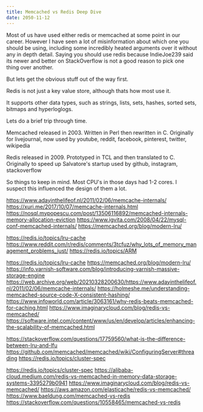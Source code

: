 ```yaml
---
title: Memcached vs Redis Deep Dive
date: 2050-11-12
---
```


Most of us have used either redis or memcached at some point in our career. However I have seen a lot of misinformation about which one you should be using, including some incredibly heated arguments over it without any in depth detail. Saying you should use redis because IndieJoe239 said its newer and better on StackOverflow is not a good reason to pick one thing over another.

But lets get the obvious stuff out of the way first.

Redis is not just a key value store, although thats how most use it.

It supports other data types, such as strings, lists, sets, hashes, sorted sets, bitmaps and hyperloglogs.




Lets do a brief trip through time.

Memcached released in 2003.
Written in Perl then rewritten in C.
Originally for livejournal, now used by youtube, reddit, facebook, pinterest, twitter, wikipedia

Redis released in 2009.
Prototyped in TCL and then translated to C.
Originally to speed up Salvatore's startup used by github, instagram, stackoverflow 

So things to keep in mind. Most CPU's in those days had 1-2 cores. I suspect this influenced the design of them a lot.



https://www.adayinthelifeof.nl/2011/02/06/memcache-internals/
https://xuri.me/2017/10/07/memcache-internals.html
https://nosql.mypopescu.com/post/13506116892/memcached-internals-memory-allocation-eviction
https://www.igvita.com/2008/04/22/mysql-conf-memcached-internals/
https://memcached.org/blog/modern-lru/

https://redis.io/topics/lru-cache
https://www.reddit.com/r/redis/comments/3tcfuz/why_lots_of_memory_management_problems_just/
https://redis.io/topics/ARM




https://redis.io/topics/lru-cache
https://memcached.org/blog/modern-lru/
    https://info.varnish-software.com/blog/introducing-varnish-massive-storage-engine
https://web.archive.org/web/20210328200630/https://www.adayinthelifeof.nl/2011/02/06/memcache-internals/
https://holmeshe.me/understanding-memcached-source-code-X-consistent-hashing/
https://www.infoworld.com/article/3063161/why-redis-beats-memcached-for-caching.html
https://www.imaginarycloud.com/blog/redis-vs-memcached/
https://software.intel.com/content/www/us/en/develop/articles/enhancing-the-scalability-of-memcached.html

https://stackoverflow.com/questions/17759560/what-is-the-difference-between-lru-and-lfu
https://github.com/memcached/memcached/wiki/ConfiguringServer#threading
https://redis.io/topics/cluster-spec


https://redis.io/topics/cluster-spec
https://alibaba-cloud.medium.com/redis-vs-memcached-in-memory-data-storage-systems-3395279b0941
https://www.imaginarycloud.com/blog/redis-vs-memcached/
https://aws.amazon.com/elasticache/redis-vs-memcached/
https://www.baeldung.com/memcached-vs-redis
https://stackoverflow.com/questions/10558465/memcached-vs-redis